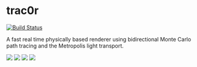 # trac0r

[![Build Status](https://travis-ci.org/svenstaro/trac0r.svg)](https://travis-ci.org/svenstaro/trac0r)

A fast real time physically based renderer using bidirectional Monte Carlo path tracing and the Metropolis light transport.

![](https://i.imgur.com/FfEE3DO.png)
![](https://i.imgur.com/QuGYuFr.png)
![](https://i.imgur.com/RkAnsi3.jpg)
![](https://i.imgur.com/NJFpewW.png)
